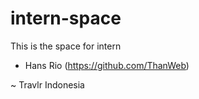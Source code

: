 # intern-space

This is the space for intern

- Hans Rio (https://github.com/ThanWeb)

~ Travlr Indonesia